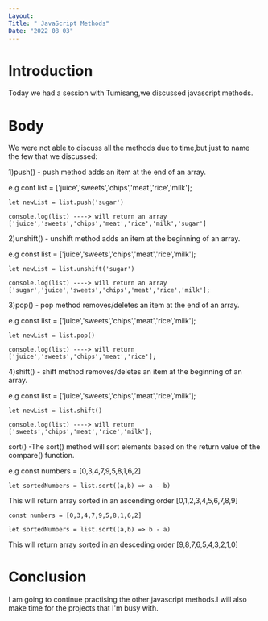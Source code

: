 ```yaml
---
Layout:
Title: " JavaScript Methods"
Date: "2022 08 03"
---
```


# Introduction
Today we had a session with Tumisang,we discussed javascript methods.

# Body
We were not able to discuss all the methods due to time,but just to name the few that we discussed: 


1)push() - push method adds an item at the end of an array.

e.g cont list = ['juice','sweets','chips','meat','rice','milk'];

    let newList = list.push('sugar')

    console.log(list) ----> will return an array ['juice','sweets','chips','meat','rice','milk','sugar']


2)unshift() - unshift method adds an item at the beginning of an array.

e.g const list = ['juice','sweets','chips','meat','rice','milk'];

    let newList = list.unshift('sugar')

    console.log(list) ----> will return an array ['sugar','juice','sweets','chips','meat','rice','milk'];


3)pop() - pop method removes/deletes an item at the end of an array.

e.g const list = ['juice','sweets','chips','meat','rice','milk'];

    let newList = list.pop()

    console.log(list) ----> will return ['juice','sweets','chips','meat','rice'];


4)shift() - shift method removes/deletes an item at the beginning of an array.

e.g const list = ['juice','sweets','chips','meat','rice','milk'];

    let newList = list.shift()

    console.log(list) ----> will return ['sweets','chips','meat','rice','milk'];


sort() -The sort() method will sort elements based on the return value of the compare() function.

e.g const numbers = [0,3,4,7,9,5,8,1,6,2]

    let sortedNumbers = list.sort((a,b) => a - b)

This will return array sorted in an ascending order [0,1,2,3,4,5,6,7,8,9] 

    const numbers = [0,3,4,7,9,5,8,1,6,2]

    let sortedNumbers = list.sort((a,b) => b - a)

This will return array sorted in an desceding order [9,8,7,6,5,4,3,2,1,0] 


# Conclusion
I am going to continue practising the other javascript methods.I will also make time for the projects that I'm busy with.





